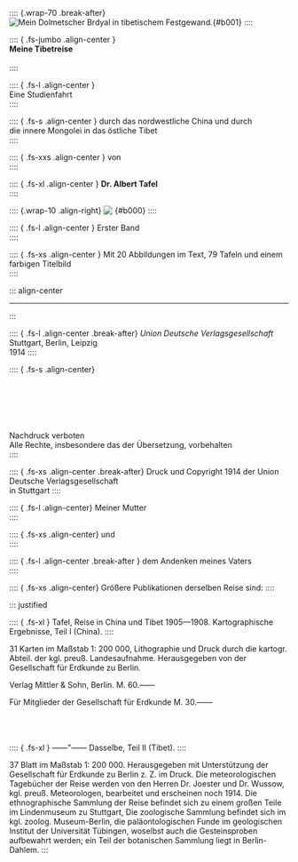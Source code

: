 :::: {.wrap-70 .break-after}
![Mein Dolmetscher Brdyal in tibetischem Festgewand.](Meine_Tibetreise_I_001.jpg "Mein Dolmetscher Brdyal in tibetischem Festgewand."){#b001}
::::

:::: { .fs-jumbo .align-center }
<br />
**Meine Tibetreise**
<br /><br />
::::

:::: { .fs-l .align-center }
<br />
Eine Studienfahrt
<br />
::::

:::: { .fs-s .align-center }
durch das nordwestliche China und durch<br />
die innere Mongolei in das östliche Tibet
<br />
::::

:::: { .fs-xxs .align-center }
von<br />
::::

:::: { .fs-xl .align-center }
**Dr. Albert Tafel**<br />
::::

:::: {.wrap-10 .align-right}
![&nbsp;](logo.jpg ""){#b000}
::::

:::: { .fs-l .align-center }
Erster Band<br />
::::

:::: { .fs-xs .align-center }
Mit 20 Abbildungen im Text, 79 Tafeln und einem farbigen Titelbild<br />
::::

::: align-center
****
:::

:::: { .fs-l .align-center .break-after}
*Union Deutsche Verlagsgesellschaft*<br />
Stuttgart, Berlin, Leipzig<br />
1914
::::

:::: { .fs-s .align-center}
<br /><br /><br /><br /><br /><br /><br />
Nachdruck verboten<br />
Alle Rechte, insbesondere das der Übersetzung, vorbehalten<br />
::::

:::: { .fs-xs .align-center .break-after}
Druck und Copyright 1914 der Union Deutsche Verlagsgesellschaft<br />
in Stuttgart
::::

:::: { .fs-l .align-center}
Meiner Mutter<br />
::::

:::: { .fs-xs .align-center}
und<br />
::::

:::: { .fs-l .align-center .break-after }
dem Andenken meines Vaters
<br />
::::

:::: { .fs-xs .align-center}
Größere Publikationen derselben Reise sind:
::::

::: justified

:::: { .fs-xl }
Tafel, Reise in China und Tibet 1905—1908. Kartographische Ergebnisse, Teil I (China).
::::

31 Karten im Maßstab 1: 200&nbsp;000, Lithographie und Druck durch die kartogr. Abteil. der kgl. preuß. Landesaufnahme. Herausgegeben von der Gesellschaft für Erdkunde zu Berlin. 

Verlag Mittler & Sohn, Berlin. M. 60.——<br />

Für Mitglieder der Gesellschaft für Erdkunde M. 30.——<br /><br /><br /><br />


:::: { .fs-xl }
——"—— Dasselbe, Teil II (Tibet).
::::

37 Blatt im Maßstab 1: 200&nbsp;000.
Herausgegeben mit Unterstützung der Gesellschaft für Erdkunde zu Berlin z. Z. im Druck.
Die meteorologischen Tagebücher der Reise werden von den Herren Dr. Joester
und Dr. Wussow, kgl. preuß. Meteorologen, bearbeitet und erscheinen noch 1914.
Die ethnographische Sammlung der Reise befindet sich zu einem großen
Teile im Lindenmuseum zu Stuttgart, Die zoologische Sammlung befindet sich
im kgl. zoolog. Museum-Berlin, die paläontologischen Funde im geologischen
Institut der Universität Tübingen, woselbst auch die Gesteinsproben aufbewahrt
werden; ein Teil der botanischen Sammlung liegt in Berlin-Dahlem.
:::
